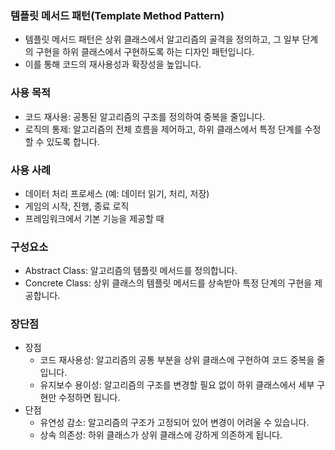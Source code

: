 ### 템플릿 메서드 패턴(Template Method Pattern)
- 템플릿 메서드 패턴은 상위 클래스에서 알고리즘의 골격을 정의하고, 그 일부 단계의 구현을 하위 클래스에서 구현하도록 하는 디자인 패턴입니다. 
- 이를 통해 코드의 재사용성과 확장성을 높입니다.

### 사용 목적
- 코드 재사용: 공통된 알고리즘의 구조를 정의하여 중복을 줄입니다.
- 로직의 통제: 알고리즘의 전체 흐름을 제어하고, 하위 클래스에서 특정 단계를 수정할 수 있도록 합니다.

### 사용 사례
- 데이터 처리 프로세스 (예: 데이터 읽기, 처리, 저장)
- 게임의 시작, 진행, 종료 로직
- 프레임워크에서 기본 기능을 제공할 때

### 구성요소
- Abstract Class: 알고리즘의 템플릿 메서드를 정의합니다.
- Concrete Class: 상위 클래스의 템플릿 메서드를 상속받아 특정 단계의 구현을 제공합니다.

### 장단점
- 장점
  - 코드 재사용성: 알고리즘의 공통 부분을 상위 클래스에 구현하여 코드 중복을 줄입니다.
  - 유지보수 용이성: 알고리즘의 구조를 변경할 필요 없이 하위 클래스에서 세부 구현만 수정하면 됩니다.
- 단점
  - 유연성 감소: 알고리즘의 구조가 고정되어 있어 변경이 어려울 수 있습니다.
  - 상속 의존성: 하위 클래스가 상위 클래스에 강하게 의존하게 됩니다.